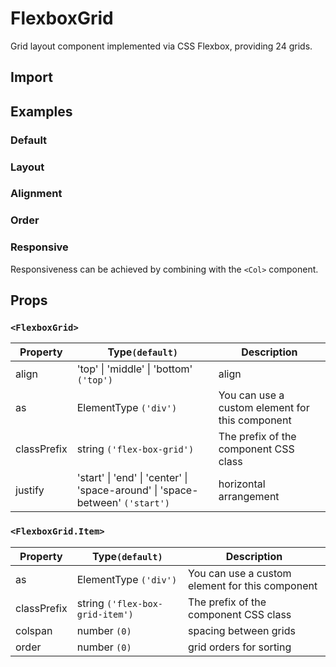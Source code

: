 # FlexboxGrid

Grid layout component implemented via CSS Flexbox, providing 24 grids.

## Import

<!--{include:(components/flexbox-grid/fragments/import.md)}-->

## Examples

### Default

 <!--{include:`basic.md`}-->

### Layout

 <!--{include:`justify.md`}-->

### Alignment

 <!--{include:`align.md`}-->

### Order

 <!--{include:`order.md`}-->

### Responsive

Responsiveness can be achieved by combining with the `<Col>` component.

 <!--{include:`responsive.md`}-->

## Props

### `<FlexboxGrid>`

| Property    | Type`(default)`                                                                               | Description                                     |
| ----------- | --------------------------------------------------------------------------------------------- | ----------------------------------------------- |
| align       | 'top' &#124; 'middle' &#124; 'bottom' `('top')`                                               | align                                           |
| as          | ElementType `('div')`                                                                         | You can use a custom element for this component |
| classPrefix | string `('flex-box-grid')`                                                                    | The prefix of the component CSS class           |
| justify     | 'start' &#124; 'end' &#124; 'center' &#124; 'space-around' &#124; 'space-between' `('start')` | horizontal arrangement                          |

### `<FlexboxGrid.Item>`

| Property    | Type`(default)`                 | Description                                     |
| ----------- | ------------------------------- | ----------------------------------------------- |
| as          | ElementType `('div')`           | You can use a custom element for this component |
| classPrefix | string `('flex-box-grid-item')` | The prefix of the component CSS class           |
| colspan     | number `(0)`                    | spacing between grids                           |
| order       | number `(0)`                    | grid orders for sorting                         |
